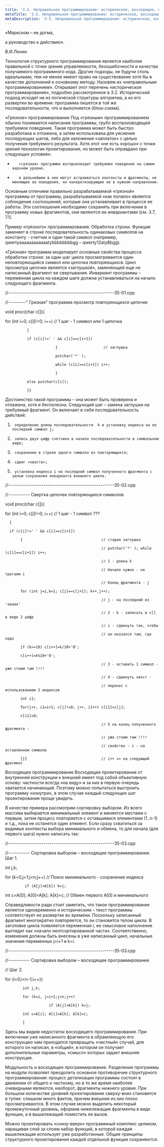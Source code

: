 ```yaml
---
title: '3.5. Неправильное программирование: историческое, восходящее, грязное'
metaTitle: '3.5. Неправильное программирование: историческое, восходящее, грязное'
metaDescription: '3.5. Неправильное программирование: историческое, восходящее, грязное'
---
```


«Марксизм – не догма,

а руководство к действию».

В.И.Ленин

Технология структурного программирования является наиболее правильной с точки зрения управляемости, безошибочности и качества  получаемого программного кода. Другие подходы, не будучи столь идеальными, тем не менее имеют право на существование хотя бы в качестве дополнений к основному методу. Назовем их «неправильным программированием». Открывает этот перечень «историческое программирование», подробно рассмотренное в 3.2. Исторический подход исходит не из логической структуры алгоритма, а из его развертки во времени: программа пишется в той же последовательности, что и выполняется (блок-схема).

 «Грязное» программирование
Под «грязным» программированием обычно понимается написание программы, грубо воспроизводящей требуемое поведение. Такая программа может быть быстро разработана и отлажена, а затем использована для уяснения последующих шагов, либо для наложения «заплаток» с целью получения требуемого результата. Хотя этот «не есть хорошо» с точки зрения технологии проектирования, но может быть оправдано при следующих условиях:

-        «грязная» программа воспроизводит требуемое поведение на самом верхнем уровне.

-        в дальнейшем в нее могут встраиваться контексты и фрагменты, не меняющие ее поведения, но конкретизирующие ее в нужном направлении.

Основным отличием правильно разрабатываемой «грязной» программы от программы, разрабатываемой «как попало»  является соблюдение соотношений, которые она устанавливает в процессе ее работы. Эти соотношения необходимо сохранять при включении в программу новых фрагментов, они являются ее инвариантами (см. 3.7, 7.1).

Пример «грязного» программирования. Обработка строки. Функция заменяет в строке последовательность одинаковых символов на константу - счетчик и один такой символ (например, qwertyaaaaaaaaaaaatybbbbbbbbgg – qwerty12aty8bgg).

«Грязная» программа моделирует основные свойства процесса обработки строки: за один шаг цикла просматривается один неповторяющийся символ или цепочка повторяющихся. Цикл просмотра цепочки является «заглушкой», заменяющей еще не написанный фрагмент ее свертывания. Инвариант программы – переменная цикла на каждом шаге должна устанавливаться на начало следующего фрагмента.

 

//------------------------------------------------------35-01.cpp

//---------" Грязная" программа просмотр повторяющихся цепочек

 void proc(char c[]){

 for (int i=0; c[i]!=0; i++)              // 1 шаг - 1 символ или 1 цепочка

              {

              if (c[i]!=' ' && c[i]==c[i+1])

                           {                     // заглушка

                           putchar('*' );

                           while (c[i]==c[i+1]) i++;

                           }

              else putchar(c[i]);

              }}

 

Достоинство такой программы – она может быть проверена и отлажена, хотя и бесполезна. Следующий шаг – замена заглушки на требуемый фрагмент. Он включает в себя последовательность действий:

1.      определение длины последовательности  k и установку индекса на ее последний символ j;

2.      запись двух цифр счетчика в начало последовательности в символьном виде;

3.      сохранение в строке одного символа из повторяющихся;

4.      сдвиг «хвоста»;

5.      установка индекса i на последний символ полученного фрагмента с целью сохранения инварианта внешнего цикла.

 

//------------------------------------------------------35-02.cpp

//----------- Свертка цепочек повторяющихся символов

 void proc(char c[]){

 for (int i=0; c[i]!=0; i++)                          // 1 шаг - 1 символ ???

      {

      if (c[i]!=' ' && c[i]==c[i+1])

           {                                    // старая заглушка

                                                // putchar('*' ); while (c[i]==c[i+1]) i++;

                                                // 1 - длина k

                                                // Начало нужно - не трогаем i

                                                // Конец фрагмента - j

           for (int j=i,k=1; c[j]==c[j+1]; k++,j++);

                                                // j - на последний из 'aaaaa'

                                                // 2 - k - записать в c[] в виде 2 цифр

                                                // i - сдвинуть так, чтобы

                                                // он оказался там, где надо

           if (k>=10) c[i++]=k/10+'0';

           c[i++]=k%10+'0';

                                                // 3 - оставить 1 символ - уже стоим там !!!!

                                                // 4 - сдвинуть хвост -

                                                // перенос с использованием 2 индексов

           int i1;

           for(j++, i1=i+1; c[j]!=0; j++, i1++) c[i1]=c[j];

           c[i1]=0;

                                                // 5 на конец полученного фрагмента -

                                                // уже стоим там !!!!

                                                // свойство - i - на оставленном символе

           }}}                                  // i++ => на следующий фрагмент

Восходящее программирование
Восходящее проектирование от внутренней конструкции к внешней имеет под собой объективную основу: частности всегда «на виду» и за них в первую очередь хватается начинающий. Поэтому можно попытаться выстроить программу «изнутри», в этом случае каждый следующих шаг проектирования проще увидеть.

В качестве примера рассмотрим сортировку выбором. Из всего массива выбирается минимальный элемент и меняется местами с первым, затем процесс повторяется с оставшимися элементами (1..n-1) и т.д., пока не останется один элемент. Если сразу схватиться за видимые контексты выбора минимального и обмена, то для начала (для первого шага) нужно написать так:

 

//------------------------------------------------------35-03.cpp

//----------- Сортировка выбором – восходящее программирование. Шаг 1.

 int j,k;

 for (k=0,j=1;j<n;j++)                  // Поиск минимального -  сохранение индекса

             if (A[j]<A[k]) k=j;

 int c=A[0]; A[0]=A[k]; A[k]=c;    // Обмен первого A[0] и минимального

Справедливости ради стоит заметить, что такое программирование является одновременно и историческим – текст программы соответствует ее развертке во времени. Поскольку записанный фрагмент многократно повторяется, то он становится телом цикла. В заголовке цикла появляется переменная i, ее смысловое наполнение выглядит как «начало неотсортированной части». Соответственно, изменения должны быть внесены в уже написанный цикл, начальные значения  переменных j=i+1 и k=i.

 

//------------------------------------------------------35-03.cpp

//----------- Сортировка выбором – восходящее программирование

// Шаг 2.

 for (i=0;i<n-1;i++){

            int j,k;

            for (k=i, j=i+1;j<n;j++)

                        if (A[j]<A[k]) k=j;

            int c=A[i]; A[i]=A[k]; A[k]=c;

            }

Здесь мы видим недостаток восходящего программирования. При включении уже написанного фрагмента в обрамляющую его конструкцию нам приходится превращать «частный» случай, для которого он написан, в «общий», в котором он получает дополнительные параметры, «смысл» которых задает внешняя конструкция.

Модульность и восходящее программирование. Разделение программы на модули позволяет преодолеть основное противоречие структурного программирования: процесс детализации программы состоит в движении  от общего к частному, но в то же время наиболее очевидными являются, наоборот, фрагменты нижнего уровня. При большом количестве уровней проектирование сверху-вниз становится в тупик: слишком много фактов, причем внешние из них плохо просматриваются.  В этом случае можно выделить некоторый промежуточный уровень, оформив нижележащие фрагменты в виде функции, а в вышележащий поместить ее вызов.

Можно проектировать «снизу-вверх» программный комплекс целиком, наращивая слой за слоем набор функций, в которой каждая вышележащая использует уже разработанные. Общие принципы структурного проектирования каждой отдельной функции сохраняются.